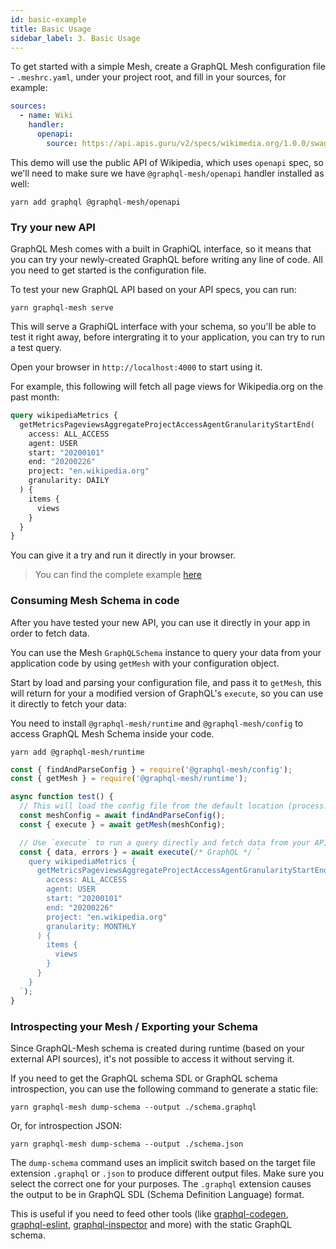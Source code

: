 ```yaml
---
id: basic-example
title: Basic Usage
sidebar_label: 3. Basic Usage
---
```


To get started with a simple Mesh, create a GraphQL Mesh configuration file - `.meshrc.yaml`, under your project root, and fill in your sources, for example:

```yml
sources:
  - name: Wiki
    handler:
      openapi:
        source: https://api.apis.guru/v2/specs/wikimedia.org/1.0.0/swagger.yaml
```

This demo will use the public API of Wikipedia, which uses `openapi` spec, so we'll need to make sure we have `@graphql-mesh/openapi` handler installed as well:

```
yarn add graphql @graphql-mesh/openapi
```

### Try your new API

GraphQL Mesh comes with a built in GraphiQL interface, so it means that you can try your newly-created GraphQL before writing any line of code. All you need to get started is the configuration file.

To test your new GraphQL API based on your API specs, you can run:

```
yarn graphql-mesh serve
```

This will serve a GraphiQL interface with your schema, so you'll be able to test it right away, before intergrating it to your application, you can try to run a test query.

Open your browser in `http://localhost:4000` to start using it.

For example, this following will fetch all page views for Wikipedia.org on the past month:

```graphql
query wikipediaMetrics {
  getMetricsPageviewsAggregateProjectAccessAgentGranularityStartEnd(
    access: ALL_ACCESS
    agent: USER
    start: "20200101"
    end: "20200226"
    project: "en.wikipedia.org"
    granularity: DAILY
  ) {
    items {
      views
    }
  }
}
```

You can give it a try and run it directly in your browser.

> You can find the complete example [here](https://github.com/Urigo/graphql-mesh/tree/master/examples/openapi-javascript-wiki)

### Consuming Mesh Schema in code

After you have tested your new API, you can use it directly in your app in order to fetch data.

You can use the Mesh `GraphQLSchema` instance to query your data from your application code by using `getMesh` with your configuration object.

Start by load and parsing your configuration file, and pass it to `getMesh`, this will return for your a modified version of GraphQL's `execute`, so you can use it directly to fetch your data:

You need to install `@graphql-mesh/runtime` and `@graphql-mesh/config` to access GraphQL Mesh Schema inside your code.

```
yarn add @graphql-mesh/runtime
```

```js
const { findAndParseConfig } = require('@graphql-mesh/config');
const { getMesh } = require('@graphql-mesh/runtime');

async function test() {
  // This will load the config file from the default location (process.cwd)
  const meshConfig = await findAndParseConfig();
  const { execute } = await getMesh(meshConfig);

  // Use `execute` to run a query directly and fetch data from your APIs
  const { data, errors } = await execute(/* GraphQL */ `
    query wikipediaMetrics {
      getMetricsPageviewsAggregateProjectAccessAgentGranularityStartEnd(
        access: ALL_ACCESS
        agent: USER
        start: "20200101"
        end: "20200226"
        project: "en.wikipedia.org"
        granularity: MONTHLY
      ) {
        items {
          views
        }
      }
    }
  `);
}
```

### Introspecting your Mesh / Exporting your Schema

Since GraphQL-Mesh schema is created during runtime (based on your external API sources), it's not possible to access it without serving it.

If you need to get the GraphQL schema SDL or GraphQL schema introspection, you can use the following command to generate a static file:

```
yarn graphql-mesh dump-schema --output ./schema.graphql
```

Or, for introspection JSON:

```
yarn graphql-mesh dump-schema --output ./schema.json
```

The `dump-schema` command uses an implicit switch based on the target file extension `.graphql` or `.json` to produce different output files. Make sure you select the correct one for your purposes. The `.graphql` extension causes the output to be in GraphQL SDL (Schema Definition Language) format.

This is useful if you need to feed other tools (like [graphql-codegen](https://graphql-code-generator.com/), [graphql-eslint](https://github.com/dotansimha/graphql-eslint), [graphql-inspector](https://graphql-inspector.com/) and more) with the static GraphQL schema.
